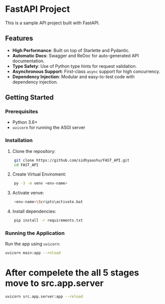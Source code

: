 # FastAPI Project

This is a sample API project built with FastAPI.

## Features

- **High Performance**: Built on top of Starlette and Pydantic.
- **Automatic Docs**: Swagger and ReDoc for auto-generated API documentation.
- **Type Safety**: Use of Python type hints for request validation.
- **Asynchronous Support**: First-class `async` support for high concurrency.
- **Dependency Injection**: Modular and easy-to-test code with dependency injection.

## Getting Started

### Prerequisites

- Python 3.6+
- `uvicorn` for running the ASGI server

### Installation

1. Clone the repository:

```bash
    git clone https://github.com/sidhyaashu/FAST_API.git
    cd FAST_API
```
2. Create Virtual Enviroment:

```bash
    py -3 -m venv <env-name>
```
3. Activate venve:
```bash
    <env-name>\Scripts\activate.bat
```


4. Install dependencies:
```bash
    pip install -r requirements.txt
```

### Running the Application

Run the app using `uvicorn`:

```bash
uvicorn main:app --reload
```

# After compelete the all 5 stages move to src.app.server

```bash
uvicorn src.app.server:app --reload
```
